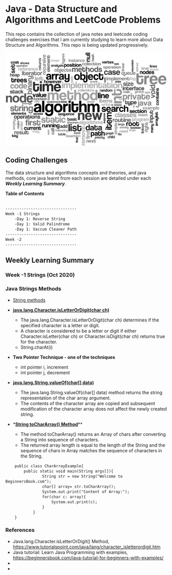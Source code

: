 # Java - Data Structure and Algorithms and LeetCode Problems

This repo contains the collection of java notes and leetcode coding challenges exercises that I am currently studying to learn more about Data Structure and Algorithms. This repo is being updated progressively.

<img src="./img/dsa.png" alt="Java Coding" width="600"/>

## Coding Challenges

The data structure and algorithms concepts and theories, and java methods, core java learnt from each session are detailed under each **_Weekly Learning Summary_**.

**Table of Contents**

```

-------------------------------
Week -1 Strings
    -Day 1: Reverse String
    -Day 1: Valid Palindrome
    -Day 1: Vaccum Cleaner Path
-------------------------------
Week -2
-------------------------------

```

## Weekly Learning Summary

### Week -1 Strings (Oct 2020)

### Java Strings Methods

- [String methods](https://www.tutorialspoint.com/java/lang/java_lang_string.htm)

- **[java.lang.Character.isLetterOrDigit(char ch)](https://www.tutorialspoint.com/java/lang/character_isletterordigit.htm)**
  - The java.lang.Character.isLetterOrDigit(char ch) determines if the specified character is a letter or digit.
  - A character is considered to be a letter or digit if either Character.isLetter(char ch) or Character.isDigit(char ch) returns true for the character.
  - String.charAt(i)
- **Two Pointer Technique - one of the techniques**

  - int pointer i, increment
  - int pointer j, decrement

- **[java.lang.String.valueOf(char[] data)](https://www.tutorialspoint.com/java/lang/string_valueof_chararray.htm)**

  - The java.lang.String.valueOf(char[] data) method returns the string representation of the char array argument.
  - The contents of the character array are copied and subsequent modification of the character array does not affect the newly created string.

- \***[String toCharArray() Method](https://beginnersbook.com/2013/12/java-string-tochararray-method-example/)**\*\*

  - The method toCharArray() returns an Array of chars after converting a String into sequence of characters.
  - The returned array length is equal to the length of the String and the sequence of chars in Array matches the sequence of characters in the String.

```
    public class CharArrayExample{
        public static void main(String args[]){
                String str = new String("Welcome to BeginnersBook.com");
                char[] array= str.toCharArray();
                System.out.print("Content of Array:");
                for(char c: array){
                    System.out.print(c);
                }
            }
    }
```

### References

- Java.lang.Character.isLetterOrDigit() Method, https://www.tutorialspoint.com/java/lang/character_isletterordigit.htm
- Java tutorial: Learn Java Programming with examples, https://beginnersbook.com/java-tutorial-for-beginners-with-examples/
-
-
